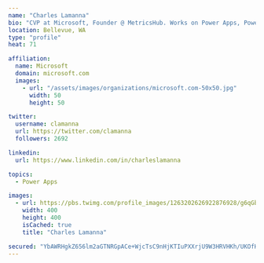 ```yaml
---
name: "Charles Lamanna"
bio: "CVP at Microsoft, Founder @ MetricsHub. Works on Power Apps, Power Automate, Power Virtual Agent, Common Data Service and Dynamics 365."
location: Bellevue, WA
type: "profile"
heat: 71

affiliation:
  name: Microsoft
  domain: microsoft.com
  images:
    - url: "/assets/images/organizations/microsoft.com-50x50.jpg"
      width: 50
      height: 50

twitter:
  username: clamanna
  url: https://twitter.com/clamanna
  followers: 2692

linkedin:
  url: https://www.linkedin.com/in/charleslamanna

topics:
  - Power Apps

images:
  - url: https://pbs.twimg.com/profile_images/1263202626922876928/g6qGbHZ-_400x400.jpg
    width: 400
    height: 400
    isCached: true
    title: "Charles Lamanna"

secured: "YbAWRHgkZ656lm2aGTNRGpACe+WjcTsC9nHjKTIuPXXrjU9W3HRVHKh/UKOfHgEybrDPeuNswoUcmRffG01pSUf3V/52c6k4deE7s26qYZh0A5Alj+b/Pb9qFx7TIxngk54G61Vn3DCJkeT+/jQTHVqauBGW3zTTNzE5/PvT+MKd7selIjPR5zNTpPic3A+jUxwhmjUlxQWWp4R9SBLCqAakg8J9uFowV0FuEkVw0W5BBWm80xK/TdUkjitNiHI8cwepo8I9XBnF3ySVOVlX1AtBvPN4SaPm4cmCLY1MeLpppKn8ezZUXtppsRN2yTQmwoieNPM8bKIZJy9nLLCb65qS/MdpQzKWUfo5iBuWDkOwtb4NLAl/g0LLICUyB1SKDbrkDYtfLeVnxpmCr/RdFeowDl6aFK6lAbClr3PLgTE=;5IP+IygHtgYGhd5s0Ecsgw=="
---
```


